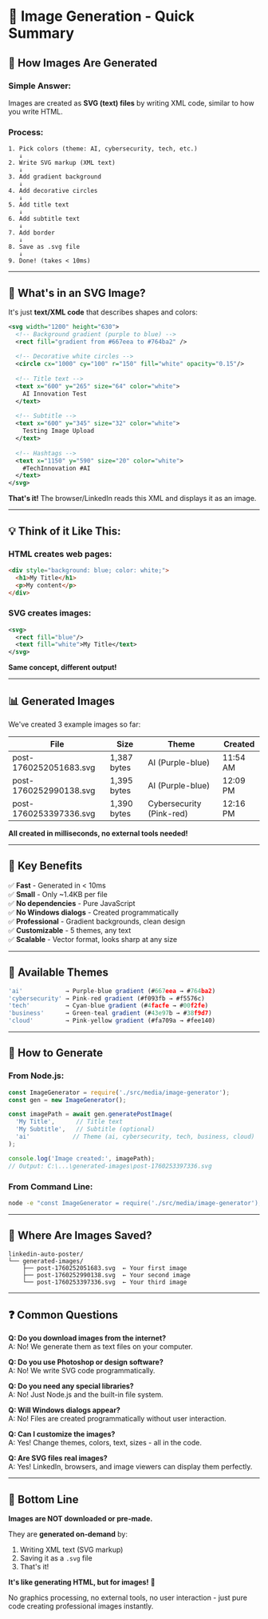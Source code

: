 # 📸 Image Generation - Quick Summary

## 🎯 **How Images Are Generated**

### **Simple Answer:**
Images are created as **SVG (text) files** by writing XML code, similar to how you write HTML.

### **Process:**
```
1. Pick colors (theme: AI, cybersecurity, tech, etc.)
   ↓
2. Write SVG markup (XML text)
   ↓
3. Add gradient background
   ↓
4. Add decorative circles
   ↓
5. Add title text
   ↓
6. Add subtitle text
   ↓
7. Add border
   ↓
8. Save as .svg file
   ↓
9. Done! (takes < 10ms)
```

---

## 🎨 **What's in an SVG Image?**

It's just **text/XML code** that describes shapes and colors:

```xml
<svg width="1200" height="630">
  <!-- Background gradient (purple to blue) -->
  <rect fill="gradient from #667eea to #764ba2" />
  
  <!-- Decorative white circles -->
  <circle cx="1000" cy="100" r="150" fill="white" opacity="0.15"/>
  
  <!-- Title text -->
  <text x="600" y="265" size="64" color="white">
    AI Innovation Test
  </text>
  
  <!-- Subtitle -->
  <text x="600" y="345" size="32" color="white">
    Testing Image Upload
  </text>
  
  <!-- Hashtags -->
  <text x="1150" y="590" size="20" color="white">
    #TechInnovation #AI
  </text>
</svg>
```

**That's it!** The browser/LinkedIn reads this XML and displays it as an image.

---

## 💡 **Think of it Like This:**

### **HTML creates web pages:**
```html
<div style="background: blue; color: white;">
  <h1>My Title</h1>
  <p>My content</p>
</div>
```

### **SVG creates images:**
```xml
<svg>
  <rect fill="blue"/>
  <text fill="white">My Title</text>
</svg>
```

**Same concept, different output!**

---

## 📊 **Generated Images**

We've created 3 example images so far:

| File | Size | Theme | Created |
|------|------|-------|---------|
| post-1760252051683.svg | 1,387 bytes | AI (Purple-blue) | 11:54 AM |
| post-1760252990138.svg | 1,395 bytes | AI (Purple-blue) | 12:09 PM |
| post-1760253397336.svg | 1,390 bytes | Cybersecurity (Pink-red) | 12:16 PM |

**All created in milliseconds, no external tools needed!**

---

## 🚀 **Key Benefits**

✅ **Fast** - Generated in < 10ms  
✅ **Small** - Only ~1.4KB per file  
✅ **No dependencies** - Pure JavaScript  
✅ **No Windows dialogs** - Created programmatically  
✅ **Professional** - Gradient backgrounds, clean design  
✅ **Customizable** - 5 themes, any text  
✅ **Scalable** - Vector format, looks sharp at any size  

---

## 🎨 **Available Themes**

```javascript
'ai'            → Purple-blue gradient (#667eea → #764ba2)
'cybersecurity' → Pink-red gradient (#f093fb → #f5576c)
'tech'          → Cyan-blue gradient (#4facfe → #00f2fe)
'business'      → Green-teal gradient (#43e97b → #38f9d7)
'cloud'         → Pink-yellow gradient (#fa709a → #fee140)
```

---

## 🔧 **How to Generate**

### From Node.js:
```javascript
const ImageGenerator = require('./src/media/image-generator');
const gen = new ImageGenerator();

const imagePath = await gen.generatePostImage(
  'My Title',      // Title text
  'My Subtitle',   // Subtitle (optional)
  'ai'            // Theme (ai, cybersecurity, tech, business, cloud)
);

console.log('Image created:', imagePath);
// Output: C:\...\generated-images\post-1760253397336.svg
```

### From Command Line:
```bash
node -e "const ImageGenerator = require('./src/media/image-generator'); new ImageGenerator().generatePostImage('Test', 'Subtitle', 'tech').then(console.log);"
```

---

## 📁 **Where Are Images Saved?**

```
linkedin-auto-poster/
└── generated-images/
    ├── post-1760252051683.svg  ← Your first image
    ├── post-1760252990138.svg  ← Your second image
    └── post-1760253397336.svg  ← Your third image
```

---

## ❓ **Common Questions**

**Q: Do you download images from the internet?**  
A: No! We generate them as text files on your computer.

**Q: Do you use Photoshop or design software?**  
A: No! We write SVG code programmatically.

**Q: Do you need any special libraries?**  
A: No! Just Node.js and the built-in file system.

**Q: Will Windows dialogs appear?**  
A: No! Files are created programmatically without user interaction.

**Q: Can I customize the images?**  
A: Yes! Change themes, colors, text, sizes - all in the code.

**Q: Are SVG files real images?**  
A: Yes! LinkedIn, browsers, and image viewers can display them perfectly.

---

## 🎉 **Bottom Line**

**Images are NOT downloaded or pre-made.**

They are **generated on-demand** by:
1. Writing XML text (SVG markup)
2. Saving it as a `.svg` file
3. That's it!

**It's like generating HTML, but for images!** 🚀

No graphics processing, no external tools, no user interaction - just pure code creating professional images instantly.